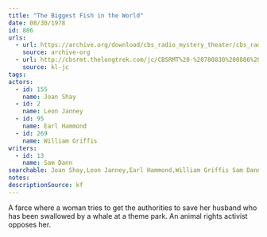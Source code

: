 ```yaml
---
title: "The Biggest Fish in the World"
date: 08/30/1978
id: 886
urls: 
  - url: https://archive.org/download/cbs_radio_mystery_theater/cbs_radio_mystery_theater-0851-0900.zip/cbs_radio_mystery_theater-0851-0900%2Fcbsrmt_0886_the_biggest_fish_in_the_world.mp3
    source: archive-org
  - url: http://cbsrmt.thelongtrek.com/jc/CBSRMT%20-%20780830%200886%20Biggest%20Fish%20In%20The%20World%20vbr%20fb2_jc.mp3
    source: kl-jc
tags: 
actors:  
  - id: 155
    name: Joan Shay  
  - id: 2
    name: Leon Janney  
  - id: 95
    name: Earl Hammond  
  - id: 269
    name: William Griffis
writers:  
  - id: 13
    name: Sam Dann
searchable: Joan Shay,Leon Janney,Earl Hammond,William Griffis Sam Dann
notes: 
descriptionSource: kf
---
```

A farce where a woman tries to get the authorities to save her husband who has been swallowed by a whale at a theme park. An animal rights activist opposes her.